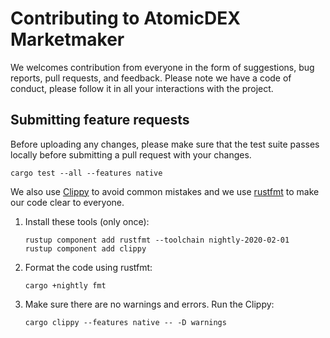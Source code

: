# Contributing to AtomicDEX Marketmaker

We welcomes contribution from everyone in the form of suggestions, bug reports, pull requests, and feedback.
Please note we have a code of conduct, please follow it in all your interactions with the project.

## Submitting feature requests

Before uploading any changes, please make sure that the test suite passes locally before submitting a pull request with your changes.

```
cargo test --all --features native
```

We also use [Clippy](https://github.com/rust-lang/rust-clippy) to avoid common mistakes
and we use [rustfmt](https://github.com/rust-lang/rustfmt) to make our code clear to everyone.

1. Install these tools (only once):
    ```
    rustup component add rustfmt --toolchain nightly-2020-02-01
    rustup component add clippy
    ```
1. Format the code using rustfmt:
    ```
    cargo +nightly fmt
    ```
1. Make sure there are no warnings and errors. Run the Clippy:
    ```
    cargo clippy --features native -- -D warnings
    ```
